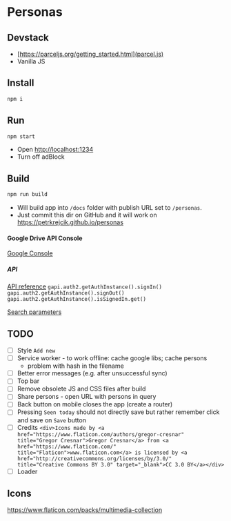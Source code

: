 # Personas

## Devstack
- [https://parceljs.org/getting_started.html](parcel.js)
- Vanilla JS

## Install
```sh
npm i
```

## Run
```sh
npm start
```

- Open [http://localhost:1234]()
- Turn off adBlock

## Build
```sh
npm run build
```
- Will build app into `/docs` folder with publish URL set to `/personas`.
- Just commit this dir on GitHub and it will work on https://petrkrejcik.github.io/personas

#### Google Drive API Console
[Google Console](https://console.developers.google.com/apis/credentials?project=personas-220021&folder&organizationId)

##### API
[API reference](https://developers.google.com/drive/api/v2/reference)
`gapi.auth2.getAuthInstance().signIn()`
`gapi.auth2.getAuthInstance().signOut()`
`gapi.auth2.getAuthInstance().isSignedIn.get()`

[Search parameters](https://developers.google.com/drive/api/v3/search-parameters)

## TODO
- [ ] Style `Add new`
- [ ] Service worker - to work offline: cache google libs; cache persons
  - problem with hash in the filename
- [ ] Better error messages (e.g. after unsuccessful sync)
- [ ] Top bar
- [ ] Remove obsolete JS and CSS files after build
- [ ] Share persons - open URL with persons in query
- [ ] Back button on mobile closes the app (create a router)
- [ ] Pressing `Seen today` should not directly save but rather remember click and save on `Save` button
- [ ] Credits
	`<div>Icons made by <a href="https://www.flaticon.com/authors/gregor-cresnar" title="Gregor Cresnar">Gregor Cresnar</a> from <a href="https://www.flaticon.com/" 			    title="Flaticon">www.flaticon.com</a> is licensed by <a href="http://creativecommons.org/licenses/by/3.0/" 			    title="Creative Commons BY 3.0" target="_blank">CC 3.0 BY</a></div>`
- [ ] Loader

## Icons
https://www.flaticon.com/packs/multimedia-collection
